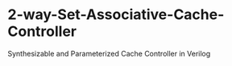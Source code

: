 # 2-way-Set-Associative-Cache-Controller
Synthesizable and Parameterized Cache Controller in Verilog

